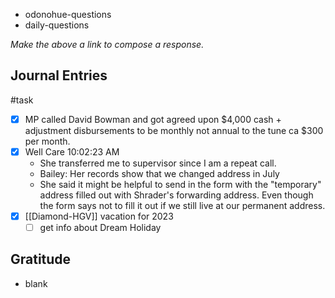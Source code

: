 - odonohue-questions
- daily-questions

*Make the above a link to compose a response.*
## Journal Entries
#task
- [x]  MP called David Bowman and got agreed upon $4,000 cash + adjustment disbursements to be monthly not annual to the tune ca $300 per month.
- [x] Well Care 10:02:23 AM
	- She transferred me to supervisor since I am a repeat call.
	- Bailey: Her records show that we changed address in July
	- She said it might be helpful to send in the form with the "temporary" address filled out with Shrader's forwarding address. Even though the form says not to fill it out if we still live at our permanent address.
- [x] [[Diamond-HGV]] vacation for 2023
	- [ ] get info about Dream Holiday

## Gratitude
- blank


